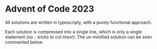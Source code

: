 # Advent of Code 2023

All solutions are written in typescripty, with a purely functional approach.

Each solution is compressed into a single line, which is only a single statement (*no `;` tricks to cut lines!*). The un-minified solution can be seen commented below.
